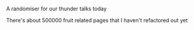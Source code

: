 A randomiser for our thunder talks today

There's about 500000 fruit related pages that I haven't refactored out yet
